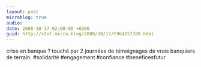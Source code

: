 ```yaml
---
layout: post
microblog: true
audio: 
date: 2008-10-17 02:00:00 +0200
guid: http://xtof.micro.blog/2008/10/17/t964157780.html
---
```

crise en banque ? touché par 2 journées de témoignages de vrais banquiers de terrain. #solidarité #engagement #confiance #beneficesfutur
